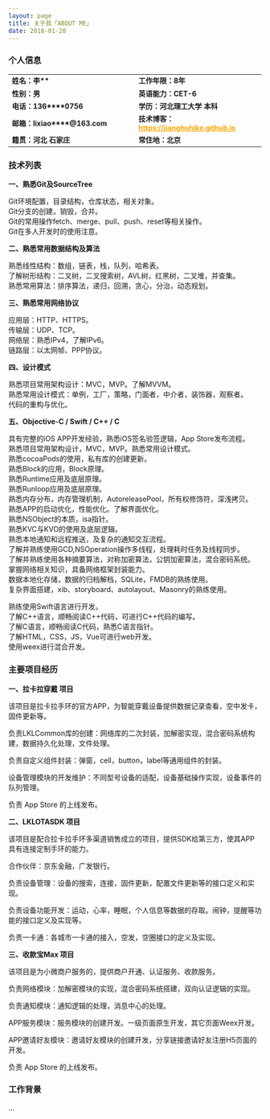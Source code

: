 ```yaml
---
layout: page
title: 关于我「ABOUT ME」 
date: 2018-01-20
---
```


<h3>个人信息</h3> 

<table style="margin-left: auto; margin-right: auto;text-align:left;border-width:0;">
	<tr>
		<td style="width:50%;border-color:white;font-weight:bold;font-size:14px;">
			<!--左侧内容-->
			姓名：李**
		</td>
		<td style="width:50%;border-color:white;font-weight:bold;font-size:14px;">
			<!--右侧内容-->
			工作年限：8年
		</td>
	</tr>
	<tr>
		<td style="width:50%;border-color:white;font-weight:bold;font-size:14px;">
			<!--左侧内容-->
			性别：男
		</td>
		<td style="width:50%;border-color:white;font-weight:bold;font-size:14px;">
			<!--右侧内容-->
			英语能力：CET-6
		</td>
	</tr>
	<tr>
		<td style="width:50%;border-color:white;font-weight:bold;font-size:14px;">
			<!--左侧内容-->
			电话：136****0756
		</td>
		<td style="width:50%;border-color:white;font-weight:bold;font-size:14px;">
			<!--右侧内容-->
			学历：河北理工大学 本科
		</td>
	</tr>
	<tr>
		<td style="width:50%;border-color:white;font-weight:bold;font-size:14px;">
			<!--左侧内容-->
			邮箱：lixiao****@163.com
		</td>
		<td style="width:50%;border-color:white;font-weight:bold;font-size:14px;">
			<!--右侧内容-->
			技术博客：<a href="https://jianghuhike.github.io" style="color:orange">https://jianghuhike.github.io</a>
		</td>
	</tr>
	<tr>
		<td style="width:50%;border-color:white;font-weight:bold;font-size:14px;">
			<!--左侧内容-->
			籍贯：河北 石家庄
		</td>
		<td style="width:50%;border-color:white;font-weight:bold;font-size:14px;">
			<!--右侧内容-->
			常住地：北京
		</td>
	</tr>
</table>

    
<h3>技术列表</h3>

**一、熟悉Git及SourceTree**

Git环境配置，目录结构，仓库状态，相关对象。    
Git分支的创建，销毁，合并。    
Git的常用操作fetch、merge、pull、push、reset等相关操作。    
Git在多人开发时的使用注意。    



**二、熟悉常用数据结构及算法**

熟悉线性结构：数组，链表，栈，队列，哈希表。    
了解树形结构：二叉树，二叉搜索树，AVL树，红黑树，二叉堆，并查集。    
熟悉常用算法：排序算法，递归，回溯，贪心，分治，动态规划。    
	
	

**三、熟悉常用网络协议**

应用层：HTTP、HTTPS。     
传输层：UDP、TCP。     
网络层：熟悉IPv4，了解IPv6。    
链路层：以太网帧、PPP协议。	  


**四、设计模式**

熟悉项目常用架构设计：MVC，MVP。了解MVVM。      
熟悉常用设计模式：单例，工厂，策略，门面者，中介者，装饰器，观察者。     
代码的重构与优化。     


**五、Objective-C / Swift / C++ / C**

具有完整的iOS APP开发经验，熟悉iOS签名验签逻辑，App Store发布流程。               
熟悉项目常用架构设计，MVC，MVP。熟悉常用设计模式。         
熟悉cocoaPods的使用，私有库的创建更新。       
熟悉Block的应用，Block原理。         
熟悉Runtime应用及底层原理。        
熟悉Runloop应用及底层原理。         
熟悉内存分布，内存管理机制，AutoreleasePool，所有权修饰符，深浅拷贝。      
熟悉APP的启动优化，性能优化。了解界面优化。       
熟悉NSObject的本质，isa指针。       
熟悉KVC与KVO的使用及底层逻辑。     
熟悉本地通知和远程推送，及复杂的通知交互流程。          
了解并熟练使用GCD,NSOperation操作多线程，处理耗时任务及线程同步。       
了解并熟练使用各种摘要算法，对称加密算法，公钥加密算法，混合密码系统。     
掌握网络相关知识，具备网络框架封装能力。     
数据本地化存储，数据的归档解档，SQLite，FMDB的熟练使用。    
复杂界面搭建，xib、storyboard、autolayout、Masonry的熟练使用。     

熟练使用Swift语言进行开发。    
了解C++语言，顺畅阅读C++代码，可进行C++代码的编写。    
了解C语言，顺畅阅读C代码，熟悉C语言指针。    
了解HTML，CSS，JS，Vue可进行web开发。    
使用weex进行混合开发。 



<h3>主要项目经历</h3>

**一、拉卡拉穿戴 项目**

该项目是拉卡拉手环的官方APP，为智能穿戴设备提供数据记录查看，空中发卡，固件更新等。

负责LKLCommon库的创建：网络库的二次封装，加解密实现，混合密码系统构建，数据持久化处理，文件处理。

负责自定义组件封装：弹窗，cell，button，label等通用组件的封装。

设备管理模块的开发维护：不同型号设备的适配，设备基础操作实现，设备事件的队列管理。

负责 App Store 的上线发布。

**二、LKLOTASDK 项目**

该项目是配合拉卡拉手环多渠道销售成立的项目，提供SDK给第三方，使其APP具有连接定制手环的能力。

合作伙伴：京东金融，广发银行。

负责设备管理：设备的搜索，连接，固件更新，配置文件更新等的接口定义和实现。

负责设备功能开发：运动，心率，睡眠，个人信息等数据的存取。闹钟，提醒等功能的接口定义及实现等。

负责一卡通：各城市一卡通的接入，空发，空圈接口的定义及实现。

**三、收款宝Max 项目**

该项目是为小微商户服务的，提供商户开通、认证服务、收款服务。

负责网络模块：加解密模块的实现，混合密码系统搭建，双向认证逻辑的实现。

负责通知模块：通知逻辑的处理，消息中心的处理。

APP服务模块：服务模块的创建开发。一级页面原生开发，其它页面Weex开发。

APP邀请好友模块：邀请好友模块的创建开发，分享链接邀请好友注册H5页面的开发。

负责 App Store 的上线发布。

<h3>工作背景</h3>

...

